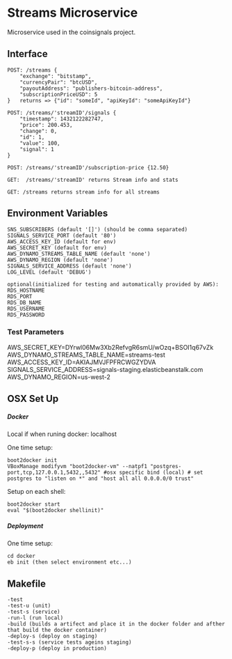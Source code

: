 # Streams Microservice
Microservice used in the coinsignals project. 

## Interface
	POST: /streams {
        "exchange": "bitstamp",
        "currencyPair": "btcUSD",
        "payoutAddress": "publishers-bitcoin-address",
        "subscriptionPriceUSD": 5
    } 	returns => {"id": "someId", "apiKeyId": "someApiKeyId"}
    
    POST: /streams/'streamID'/signals {
    	"timestamp": 1432122282747,
    	"price": 200.453,
    	"change": 0,
    	"id": 1,
    	"value": 100,
    	"signal": 1
    }
    
    POST: /streams/'streamID'/subscription-price {12.50}
    
    GET:  /streams/'streamID' returns Stream info and stats
    
    GET: /streams returns stream info for all streams
   	
   	
## Environment Variables
	SNS_SUBSCRIBERS (default '[]') (should be comma separated)
	SIGNALS_SERVICE_PORT (default '80')
	AWS_ACCESS_KEY_ID (default for env)
	AWS_SECRET_KEY (default for env)
	AWS_DYNAMO_STREAMS_TABLE_NAME (default 'none')
	AWS_DYNAMO_REGION (default 'none')
	SIGNALS_SERVICE_ADDRESS (default 'none')
	LOG_LEVEL (default 'DEBUG')
	
	optional(initialized for testing and automatically provided by AWS):
	RDS_HOSTNAME
	RDS_PORT
	RDS_DB_NAME
	RDS_USERNAME
	RDS_PASSWORD
	
### Test Parameters
AWS_SECRET_KEY=DYrwl06Mw3Xb2RefvgR6smU/wOzq+BSOI1q67vZk
AWS_DYNAMO_STREAMS_TABLE_NAME=streams-test
AWS_ACCESS_KEY_ID=AKIAJMVJFPFRCWGZYDVA
SIGNALS_SERVICE_ADDRESS=signals-staging.elasticbeanstalk.com
AWS_DYNAMO_REGION=us-west-2

## OSX Set Up
##### Docker
Local if when runing docker: localhost

One time setup:

	boot2docker init
	VBoxManage modifyvm "boot2docker-vm" --natpf1 "postgres-port,tcp,127.0.0.1,5432,,5432" #osx specific bind (local) # set postgres to "listen on *" and "host all all 0.0.0.0/0 trust"

Setup on each shell:

	boot2docker start
	eval "$(boot2docker shellinit)"

##### Deployment
One time setup:
	
	cd docker
	eb init (then select environment etc...)

## Makefile
	-test 
	-test-u (unit)
	-test-s (service)
	-run-l (run local)
	-build (builds a artifect and place it in the docker folder and afther that build the docker container)
	-deploy-s (deploy on staging)
	-test-s-s (service tests ageins staging)
	-deploy-p (deploy in production)
